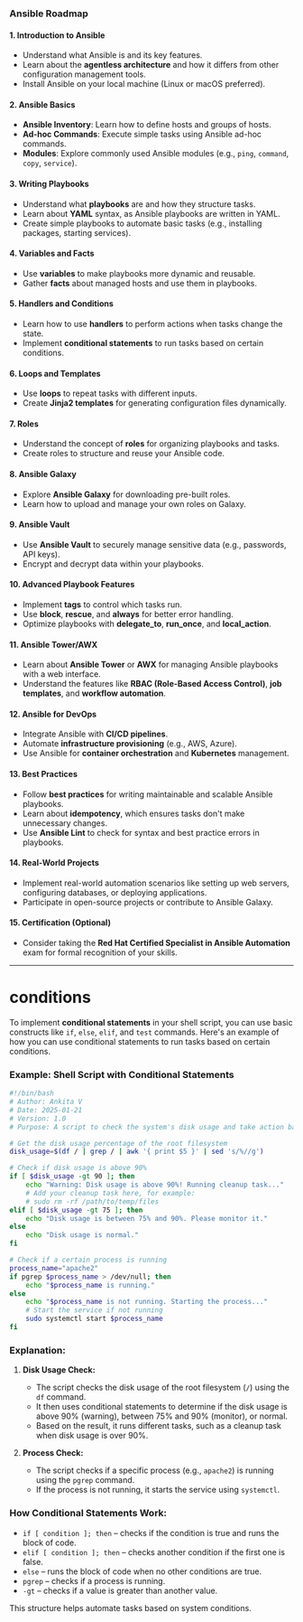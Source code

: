 ### **Ansible Roadmap**
#### **1. Introduction to Ansible**
- Understand what Ansible is and its key features.
- Learn about the **agentless architecture** and how it differs from other configuration management tools.
- Install Ansible on your local machine (Linux or macOS preferred).

#### **2. Ansible Basics**
- **Ansible Inventory**: Learn how to define hosts and groups of hosts.
- **Ad-hoc Commands**: Execute simple tasks using Ansible ad-hoc commands.
- **Modules**: Explore commonly used Ansible modules (e.g., `ping`, `command`, `copy`, `service`).

#### **3. Writing Playbooks**
- Understand what **playbooks** are and how they structure tasks.
- Learn about **YAML** syntax, as Ansible playbooks are written in YAML.
- Create simple playbooks to automate basic tasks (e.g., installing packages, starting services).

#### **4. Variables and Facts**
- Use **variables** to make playbooks more dynamic and reusable.
- Gather **facts** about managed hosts and use them in playbooks.

#### **5. Handlers and Conditions**
- Learn how to use **handlers** to perform actions when tasks change the state.
- Implement **conditional statements** to run tasks based on certain conditions.

#### **6. Loops and Templates**
- Use **loops** to repeat tasks with different inputs.
- Create **Jinja2 templates** for generating configuration files dynamically.

#### **7. Roles**
- Understand the concept of **roles** for organizing playbooks and tasks.
- Create roles to structure and reuse your Ansible code.

#### **8. Ansible Galaxy**
- Explore **Ansible Galaxy** for downloading pre-built roles.
- Learn how to upload and manage your own roles on Galaxy.

#### **9. Ansible Vault**
- Use **Ansible Vault** to securely manage sensitive data (e.g., passwords, API keys).
- Encrypt and decrypt data within your playbooks.

#### **10. Advanced Playbook Features**
- Implement **tags** to control which tasks run.
- Use **block**, **rescue**, and **always** for better error handling.
- Optimize playbooks with **delegate_to**, **run_once**, and **local_action**.

#### **11. Ansible Tower/AWX**
- Learn about **Ansible Tower** or **AWX** for managing Ansible playbooks with a web interface.
- Understand the features like **RBAC (Role-Based Access Control)**, **job templates**, and **workflow automation**.

#### **12. Ansible for DevOps**
- Integrate Ansible with **CI/CD pipelines**.
- Automate **infrastructure provisioning** (e.g., AWS, Azure).
- Use Ansible for **container orchestration** and **Kubernetes** management.

#### **13. Best Practices**
- Follow **best practices** for writing maintainable and scalable Ansible playbooks.
- Learn about **idempotency**, which ensures tasks don't make unnecessary changes.
- Use **Ansible Lint** to check for syntax and best practice errors in playbooks.

#### **14. Real-World Projects**
- Implement real-world automation scenarios like setting up web servers, configuring databases, or deploying applications.
- Participate in open-source projects or contribute to Ansible Galaxy.

#### **15. Certification (Optional)**
- Consider taking the **Red Hat Certified Specialist in Ansible Automation** exam for formal recognition of your skills.

---

# conditions

To implement **conditional statements** in your shell script, you can use basic constructs like `if`, `else`, `elif`, and `test` commands. Here's an example of how you can use conditional statements to run tasks based on certain conditions.

### Example: Shell Script with Conditional Statements

```bash
#!/bin/bash
# Author: Ankita V
# Date: 2025-01-21
# Version: 1.0
# Purpose: A script to check the system's disk usage and take action based on conditions

# Get the disk usage percentage of the root filesystem
disk_usage=$(df / | grep / | awk '{ print $5 }' | sed 's/%//g')

# Check if disk usage is above 90%
if [ $disk_usage -gt 90 ]; then
    echo "Warning: Disk usage is above 90%! Running cleanup task..."
    # Add your cleanup task here, for example:
    # sudo rm -rf /path/to/temp/files
elif [ $disk_usage -gt 75 ]; then
    echo "Disk usage is between 75% and 90%. Please monitor it."
else
    echo "Disk usage is normal."
fi

# Check if a certain process is running
process_name="apache2"
if pgrep $process_name > /dev/null; then
    echo "$process_name is running."
else
    echo "$process_name is not running. Starting the process..."
    # Start the service if not running
    sudo systemctl start $process_name
fi
```

### Explanation:

1. **Disk Usage Check:**
   - The script checks the disk usage of the root filesystem (`/`) using the `df` command.
   - It then uses conditional statements to determine if the disk usage is above 90% (warning), between 75% and 90% (monitor), or normal.
   - Based on the result, it runs different tasks, such as a cleanup task when disk usage is over 90%.

2. **Process Check:**
   - The script checks if a specific process (e.g., `apache2`) is running using the `pgrep` command.
   - If the process is not running, it starts the service using `systemctl`.

### How Conditional Statements Work:
- `if [ condition ]; then` – checks if the condition is true and runs the block of code.
- `elif [ condition ]; then` – checks another condition if the first one is false.
- `else` – runs the block of code when no other conditions are true.
- `pgrep` – checks if a process is running.
- `-gt` – checks if a value is greater than another value.

This structure helps automate tasks based on system conditions.